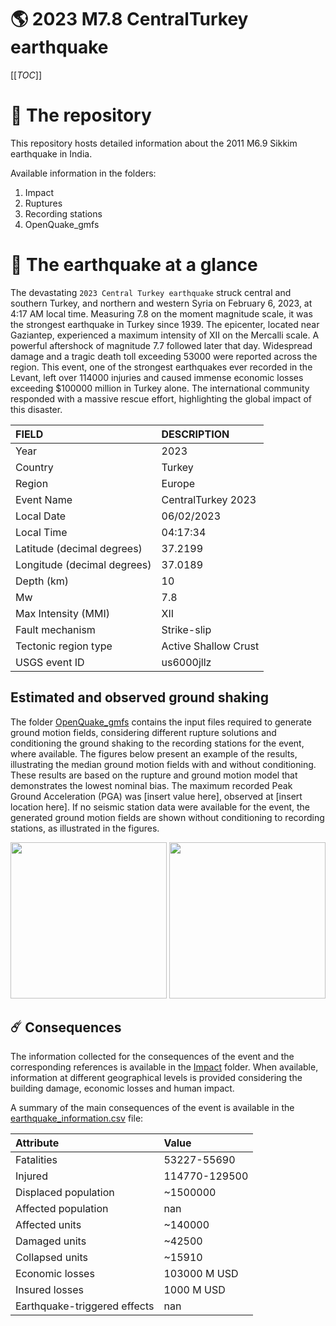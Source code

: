 # 🌎 2023 M7.8 CentralTurkey earthquake
[[_TOC_]]

# 📂 The repository

This repository hosts detailed information about the 2011 M6.9 Sikkim earthquake in India.

Available information in the folders:

1. Impact
2. Ruptures
3. Recording stations
4. OpenQuake_gmfs


# 🚀 The earthquake at a glance 

The devastating `2023 Central Turkey earthquake` struck central and southern Turkey, and northern and western Syria on February 6, 2023, at 4:17 AM local time. Measuring 7.8 on the moment magnitude scale, it was the strongest earthquake in Turkey since 1939. The epicenter, located near Gaziantep, experienced a maximum intensity of XII on the Mercalli scale. A powerful aftershock of magnitude 7.7 followed later that day. Widespread damage and a tragic death toll exceeding 53000 were reported across the region. This event, one of the strongest earthquakes ever recorded in the Levant, left over 114000 injuries and caused immense economic losses exceeding $100000 million in Turkey alone. The international community responded with a massive rescue effort, highlighting the global impact of this disaster.

| FIELD | DESCRIPTION |
|:-------|:-------------|
| Year | 2023 |
| Country | Turkey |
| Region | Europe |
| Event Name | CentralTurkey 2023 |
| Local Date | 06/02/2023 |
| Local Time | 04:17:34 |
| Latitude (decimal degrees) | 37.2199 |
| Longitude (decimal degrees) | 37.0189 |
| Depth (km) | 10 |
| Mw | 7.8 |
| Max Intensity (MMI) | XII |
| Fault mechanism | Strike-slip |
| Tectonic region type | Active Shallow Crust |
| USGS event ID | us6000jllz |

## Estimated and observed ground shaking

The folder [OpenQuake_gmfs](./OpenQuake_gmfs/) contains the input files required to generate ground motion fields, considering different rupture solutions and conditioning the ground shaking to the recording stations for the event, where available. The figures below present an example of the results, illustrating the median ground motion fields with and without conditioning. These results are based on the rupture and ground motion model that demonstrates the lowest nominal bias. The maximum recorded Peak Ground Acceleration (PGA) was [insert value here], observed at [insert location here]. If no seismic station data were available for the event, the generated ground motion fields are shown without conditioning to recording stations, as illustrated in the figures.

<img src="./4.OpenQuake_gmfs/median_gmf_stations_none.png" height="250">
<img src="./4.OpenQuake_gmfs/median_gmf_stations_seismic.png" height="250">

## ☄️ Consequences

The information collected for the consequences of the event and the corresponding references is available in the [Impact](./Impact) folder. When available, information at different geographical levels is provided considering the building damage, economic losses and human impact.

A summary of the main consequences of the event is available in the [earthquake_information.csv](./earthquake_information.csv) file:

| Attribute | Value |
|:-------|:-------------|
| Fatalities | 53227-55690 |
| Injured | 114770-129500 |
| Displaced population | ~1500000 |
| Affected population | nan |
| Affected units | ~140000  |
| Damaged units | ~42500  |
| Collapsed units | ~15910  |
| Economic losses | 103000 M USD |
| Insured losses | 1000 M USD |
| Earthquake-triggered effects | nan |